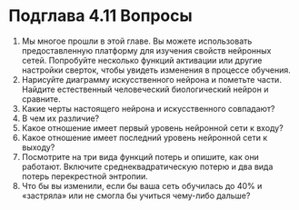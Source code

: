# Подглава 4.11 Вопросы

1. Мы многое прошли в этой главе. Вы можете использовать предоставленную платформу для изучения свойств нейронных сетей. Попробуйте несколько функций активации или другие настройки сверток, чтобы увидеть изменения в процессе обучения.
2. Нарисуйте диаграмму искусственного нейрона и пометьте части. Найдите естественный человеческий биологический нейрон и сравните.
3. Какие черты настоящего нейрона и искусственного совпадают?
4. В чем их различие?
5. Какое отношение имеет первый уровень нейронной сети к входу?
6. Какое отношение имеет последний уровень нейронной сети к выходу?
7. Посмотрите на три вида функций потерь и опишите, как они работают. Включите среднеквадратическую потерю и два вида потерь перекрестной энтропии.
8. Что бы вы изменили, если бы ваша сеть обучилась до 40% и «застряла» или не смогла бы учиться чему-либо дальше?

